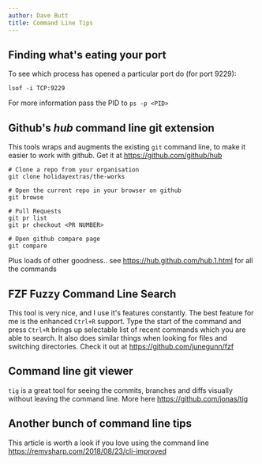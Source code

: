 ```yaml
---
author: Dave Butt
title: Command Line Tips
---
```


## Finding what's eating your port ##

To see which process has opened a particular port do (for port 9229):
```
lsof -i TCP:9229
```
For more information pass the PID to `ps -p <PID>`

## Github's *hub* command line git extension ##

This tools wraps and augments the existing `git` command line, to make it easier to work with github. Get it at <https://github.com/github/hub>


```
# Clone a repo from your organisation
git clone holidayextras/the-works

# Open the current repo in your browser on github
git browse

# Pull Requests
git pr list
git pr checkout <PR NUMBER>

# Open github compare page
git compare
```

Plus loads of other goodness.. see <https://hub.github.com/hub.1.html> for all the commands

## FZF Fuzzy Command Line Search ##

This tool is very nice, and I use it's features constantly. The best feature for me is the enhanced `Ctrl+R` support. Type the start of the command and press `Ctrl+R` brings up selectable list of recent commands which you are able to search. It also does similar things when looking for files and switching directories. Check it out at <https://github.com/junegunn/fzf>

## Command line git viewer ##

`tig` is a great tool for seeing the commits, branches and diffs visually without leaving the command line. More here <https://github.com/jonas/tig>

## Another bunch of command line tips ##

This article is worth a look if you love using the command line <https://remysharp.com/2018/08/23/cli-improved>